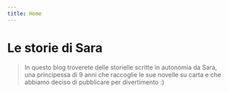 ```yaml
---
title: Home
---
```


# Le storie di Sara

> In questo blog troverete delle storielle scritte in autonomia da Sara, una principessa di 9 anni che raccoglie le sue novelle su carta e che abbiamo deciso di pubblicare per divertimento :)